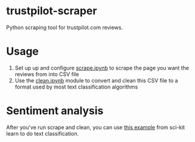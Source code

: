 # trustpilot-scraper
Python scraping tool for trustpilot.com reviews.

# Usage
 1) Set up up and configure [scrape.ipynb](scrape.ipynb) to scrape the page you want the reviews from into CSV file
 2) Use the [clean.ipynb](clean.ipynb) module to convert and clean this CSV file to a format used by most text classification algorithms

# Sentiment analysis
After you've run scrape and clean, you can use [this example](https://github.com/scikit-learn/scikit-learn/blob/master/doc/tutorial/text_analytics/solutions/exercise_02_sentiment.py) from sci-kit learn to do text classification.
